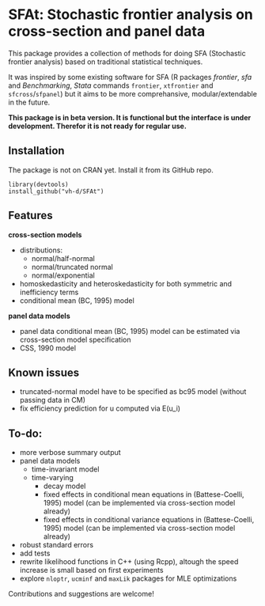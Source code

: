 SFAt: Stochastic frontier analysis on cross-section and panel data
==================================================================

This package provides a collection of methods for doing SFA (Stochastic frontier analysis) based on traditional statistical techniques.

It was inspired by some existing software for SFA (R packages *frontier*, *sfa* and *Benchmarking*, *Stata* commands `frontier`, `xtfrontier` and `sfcross`/`sfpanel`) but it aims to be more comprehansive, modular/extendable in the future. 

**This package is in beta version. It is functional but the interface is under development. Therefor it is not ready for regular use.**

Installation
------------

The package is not on CRAN yet. Install it from its GitHub repo.

```{r}
library(devtools)
install_github("vh-d/SFAt")
```
Features
--------

**cross-section models**
- distributions: 
  - normal/half-normal
  - normal/truncated normal
  - normal/exponential
- homoskedasticity and heteroskedasticity for both symmetric and inefficiency terms
- conditional mean (BC, 1995) model

**panel data models**
- panel data conditional mean (BC, 1995) model can be estimated via cross-section model specification
- CSS, 1990 model

Known issues
-----------
- truncated-normal model have to be specified as bc95 model (without passing data in CM) 
- fix efficiency prediction for u computed via E(u_i)

To-do:
------

- more verbose summary output
- panel data models
    - time-invariant model
    - time-varying
      - decay model
      - fixed effects in conditional mean equations in (Battese-Coelli, 1995) model (can be implemented via cross-section model already)
      - fixed effects in conditional variance equations in (Battese-Coelli, 1995) model (can be implemented via cross-section model already)
- robust standard errors
- add tests
- rewrite likelihood functions in C++ (using Rcpp), altough the speed increase is small based on first experiments
- explore `nloptr`, `ucminf` and `maxLik` packages for MLE optimizations  

Contributions and suggestions are welcome!